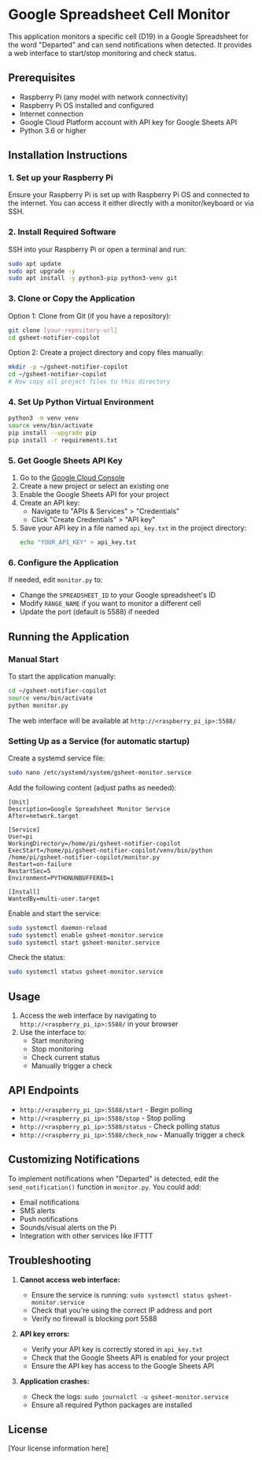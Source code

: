 # Google Spreadsheet Cell Monitor

This application monitors a specific cell (D19) in a Google Spreadsheet for the word "Departed" and can send notifications when detected. It provides a web interface to start/stop monitoring and check status.

## Prerequisites

- Raspberry Pi (any model with network connectivity)
- Raspberry Pi OS installed and configured
- Internet connection
- Google Cloud Platform account with API key for Google Sheets API
- Python 3.6 or higher

## Installation Instructions

### 1. Set up your Raspberry Pi

Ensure your Raspberry Pi is set up with Raspberry Pi OS and connected to the internet. You can access it either directly with a monitor/keyboard or via SSH.

### 2. Install Required Software

SSH into your Raspberry Pi or open a terminal and run:

```bash
sudo apt update
sudo apt upgrade -y
sudo apt install -y python3-pip python3-venv git
```

### 3. Clone or Copy the Application

Option 1: Clone from Git (if you have a repository):
```bash
git clone [your-repository-url]
cd gsheet-notifier-copilot
```

Option 2: Create a project directory and copy files manually:
```bash
mkdir -p ~/gsheet-notifier-copilot
cd ~/gsheet-notifier-copilot
# Now copy all project files to this directory
```

### 4. Set Up Python Virtual Environment

```bash
python3 -m venv venv
source venv/bin/activate
pip install --upgrade pip
pip install -r requirements.txt
```

### 5. Get Google Sheets API Key

1. Go to the [Google Cloud Console](https://console.cloud.google.com/)
2. Create a new project or select an existing one
3. Enable the Google Sheets API for your project
4. Create an API key:
   - Navigate to "APIs & Services" > "Credentials"
   - Click "Create Credentials" > "API key"
5. Save your API key in a file named `api_key.txt` in the project directory:
   ```bash
   echo "YOUR_API_KEY" > api_key.txt
   ```

### 6. Configure the Application

If needed, edit `monitor.py` to:
- Change the `SPREADSHEET_ID` to your Google spreadsheet's ID
- Modify `RANGE_NAME` if you want to monitor a different cell
- Update the port (default is 5588) if needed

## Running the Application

### Manual Start

To start the application manually:

```bash
cd ~/gsheet-notifier-copilot
source venv/bin/activate
python monitor.py
```

The web interface will be available at `http://<raspberry_pi_ip>:5588/`

### Setting Up as a Service (for automatic startup)

Create a systemd service file:

```bash
sudo nano /etc/systemd/system/gsheet-monitor.service
```

Add the following content (adjust paths as needed):

```
[Unit]
Description=Google Spreadsheet Monitor Service
After=network.target

[Service]
User=pi
WorkingDirectory=/home/pi/gsheet-notifier-copilot
ExecStart=/home/pi/gsheet-notifier-copilot/venv/bin/python /home/pi/gsheet-notifier-copilot/monitor.py
Restart=on-failure
RestartSec=5
Environment=PYTHONUNBUFFERED=1

[Install]
WantedBy=multi-user.target
```

Enable and start the service:

```bash
sudo systemctl daemon-reload
sudo systemctl enable gsheet-monitor.service
sudo systemctl start gsheet-monitor.service
```

Check the status:

```bash
sudo systemctl status gsheet-monitor.service
```

## Usage

1. Access the web interface by navigating to `http://<raspberry_pi_ip>:5588/` in your browser
2. Use the interface to:
   - Start monitoring
   - Stop monitoring
   - Check current status
   - Manually trigger a check

## API Endpoints

- `http://<raspberry_pi_ip>:5588/start` - Begin polling
- `http://<raspberry_pi_ip>:5588/stop` - Stop polling
- `http://<raspberry_pi_ip>:5588/status` - Check polling status
- `http://<raspberry_pi_ip>:5588/check_now` - Manually trigger a check

## Customizing Notifications

To implement notifications when "Departed" is detected, edit the `send_notification()` function in `monitor.py`. You could add:

- Email notifications
- SMS alerts
- Push notifications
- Sounds/visual alerts on the Pi
- Integration with other services like IFTTT

## Troubleshooting

1. **Cannot access web interface:**
   - Ensure the service is running: `sudo systemctl status gsheet-monitor.service`
   - Check that you're using the correct IP address and port
   - Verify no firewall is blocking port 5588

2. **API key errors:**
   - Verify your API key is correctly stored in `api_key.txt`
   - Check that the Google Sheets API is enabled for your project
   - Ensure the API key has access to the Google Sheets API

3. **Application crashes:**
   - Check the logs: `sudo journalctl -u gsheet-monitor.service`
   - Ensure all required Python packages are installed

## License

[Your license information here]
